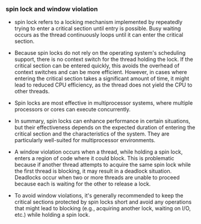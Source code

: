 ### spin lock and window violation
- spin lock refers to a locking mechanism implemented by repeatedly trying to enter a critical section until entry is possible. Busy waiting occurs as the thread continuously loops until it can enter the critical section.

- Because spin locks do not rely on the operating system's scheduling support, there is no context switch for the thread holding the lock. If the critical section can be entered quickly, this avoids the overhead of context switches and can be more efficient. However, in cases where entering the critical section takes a significant amount of time, it might lead to reduced CPU efficiency, as the thread does not yield the CPU to other threads.

- Spin locks are most effective in multiprocessor systems, where multiple processors or cores can execute concurrently.

- In summary, spin locks can enhance performance in certain situations, but their effectiveness depends on the expected duration of entering the critical section and the characteristics of the system. They are particularly well-suited for multiprocessor environments.

- A window violation occurs when a thread, while holding a spin lock, enters a region of code where it could block. This is problematic because if another thread attempts to acquire the same spin lock while the first thread is blocking, it may result in a deadlock situation. Deadlocks occur when two or more threads are unable to proceed because each is waiting for the other to release a lock.

- To avoid window violations, it's generally recommended to keep the critical sections protected by spin locks short and avoid any operations that might lead to blocking (e.g., acquiring another lock, waiting on I/O, etc.) while holding a spin lock.
